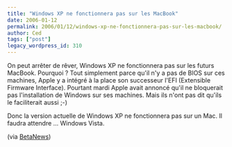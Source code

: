 ```yaml
---
title: "Windows XP ne fonctionnera pas sur les MacBook"
date: 2006-01-12
permalink: 2006/01/12/windows-xp-ne-fonctionnera-pas-sur-les-macbook/
author: Ced
tags: ["post"]
legacy_wordpress_id: 310
---
```


On peut arrêter de rêver, Windows XP ne fonctionnera pas sur les futurs MacBook. Pourquoi&nbsp;? Tout simplement parce qu'il n'y a pas de BIOS sur ces machines, Apple y a intégré à la place son successeur l'EFI (Extensible Firmware Interface). Pourtant mardi Apple avait annoncé qu'il ne bloquerait pas l'installation de Windows sur ses machines. Mais ils n'ont pas dit qu'ils le faciliterait aussi ;-)

Donc la version actuelle de Windows XP ne fonctionnera pas sur un Mac. Il faudra attendre ... Windows Vista.

<!-- excerpt -->

(via <a href="http://www.betanews.com/article/XP_Wont_Run_on_Intel_MacBook_iMac/1137003330" hreflang="en">BetaNews</a>)
